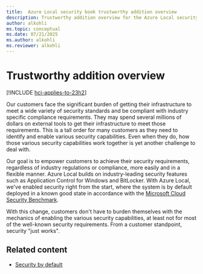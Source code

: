 ```yaml
---
title:  Azure Local security book trustworthy addition overview
description: Trustworthy addition overview for the Azure Local security book.
author: alkohli
ms.topic: conceptual
ms.date: 07/21/2025
ms.author: alkohli
ms.reviewer: alkohli
---
```


# Trustworthy addition overview

[!INCLUDE [hci-applies-to-23h2](../includes/hci-applies-to-23h2.md)]

Our customers face the significant burden of getting their infrastructure to meet a wide variety of security standards and be compliant with industry specific compliance requirements. They may spend several millions of dollars on external tools to get their infrastructure to meet those requirements. This is a tall order for many customers as they need to identify and enable various security capabilities. Even when they do, how those various security capabilities work together is yet another challenge to deal with. 
 
Our goal is to empower customers to achieve their security requirements, regardless of industry regulations or compliance, more easily and in a flexible manner. Azure Local builds on industry-leading security features such as Application Control for Windows and BitLocker. With Azure Local, we've enabled security right from the start, where the system is by default deployed in a known good state in accordance with the [Microsoft Cloud Security Benchmark](/security/benchmark/azure/overview). 
 
With this change, customers don't have to burden themselves with the mechanics of enabling the various security capabilities, at least not for most of the well-known security requirements. From a customer standpoint, security "just works". 


## Related content

- [Security by default](trustworthy-addition-security-by-default.md)
